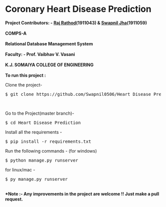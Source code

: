 # Coronary Heart Disease Prediction

<b>Project Contributors: -  [Raj Rathod](https://github.com/ArerehRaj)(1911043) & [Swapnil Jha](https://github.com/Swapnil0506)(1911059)</b><br/><br/>
<b>COMPS-A</b><br/><br/>
<b>Relational Database Management System</b><br/><br/>
<b>Faculty: -  Prof. Vaibhav V. Vasani</b><br/><br/>
<b>K.J. SOMAIYA COLLEGE OF ENGINEERING</b><br/><br/>
<b>To run this project :</b><br>

Clone the project-
<pre>
$ git clone https://github.com/Swapnil0506/Heart_Disease_Prediction.git
</pre><br/>
Go to the Project(master branch)-
<pre>
$ cd Heart_Disease_Prediction
</pre>
Install all the requirements -
<pre>
$ pip install -r requirements.txt
</pre>
Run the following commands -
(for windows)
<pre>
$ python manage.py runserver
</pre>
for linux/mac - 
<pre>
$ py manage.py runserver
</pre>
<br/>
<b> *Note :- Any improvements in the project are welcome !! Just make a pull request.</b>

